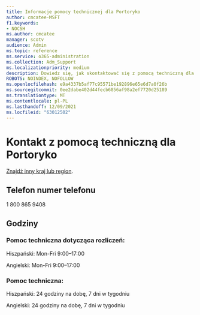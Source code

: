 ```yaml
---
title: Informacje pomocy technicznej dla Portoryko
author: cmcatee-MSFT
f1.keywords:
- NOCSH
ms.author: cmcatee
manager: scotv
audience: Admin
ms.topic: reference
ms.service: o365-administration
ms.collection: Adm_Support
ms.localizationpriority: medium
description: Dowiedz się, jak skontaktować się z pomocą techniczną dla swojego kraju lub regionu.
ROBOTS: NOINDEX, NOFOLLOW
ms.openlocfilehash: e9a4337b5af77c95571be192896e65e6d7a0f26b
ms.sourcegitcommit: 0ee2dabe402d44fecb6856af98a2ef7720d25189
ms.translationtype: MT
ms.contentlocale: pl-PL
ms.lasthandoff: 12/09/2021
ms.locfileid: "63012502"
---
```

# <a name="contact-support-for-puerto-rico"></a>Kontakt z pomocą techniczną dla Portoryko

[Znajdź inny kraj lub region](../get-help-support.md).

## <a name="phone-number"></a>Telefon numer telefonu
1 800 865 9408

## <a name="hours"></a>Godziny
### <a name="billing-support"></a>Pomoc techniczna dotycząca rozliczeń:

Hiszpański: Mon-Fri 9:00–17:00

Angielski: Mon-Fri 9:00–17:00

### <a name="technical-support"></a>Pomoc techniczna:

Hiszpański: 24 godziny na dobę, 7 dni w tygodniu

Angielski: 24 godziny na dobę, 7 dni w tygodniu
